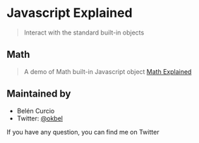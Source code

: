 # Javascript Explained 
> Interact with the standard built-in objects

## Math 
> A demo of Math built-in Javascript object
[Math Explained](https://okbel.github.io/javascript-explained/explained-math.html)

## Maintained by
- Belén Curcio
- Twitter: [@okbel](http://twitter.com/okbel)

If you have any question, you can find me on Twitter